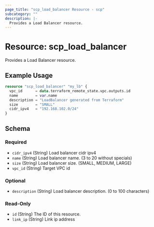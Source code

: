 ```yaml
---
page_title: "scp_load_balancer Resource - scp"
subcategory: ""
description: |-
  Provides a Load Balancer resource.
---
```


# Resource: scp_load_balancer

Provides a Load Balancer resource.


## Example Usage

```terraform
resource "scp_load_balancer" "my_lb" {
  vpc_id      = data.terraform_remote_state.vpc.outputs.id
  name        = var.name
  description = "LoadBalancer generated from Terraform"
  size        = "SMALL"
  cidr_ipv4   = "192.168.102.0/24"
}
```

<!-- schema generated by tfplugindocs -->
## Schema

### Required

- `cidr_ipv4` (String) Load balancer cidr ipv4
- `name` (String) Load balancer name. (3 to 20 without specials)
- `size` (String) Load balancer size. (SMALL, MEDIUM, LARGE)
- `vpc_id` (String) Target VPC id

### Optional

- `description` (String) Load balancer description. (0 to 100 characters)

### Read-Only

- `id` (String) The ID of this resource.
- `link_ip` (String) Link ip address
